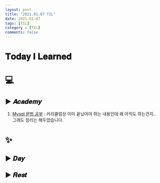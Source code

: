 ```yaml
---
layout: post
title: "2021.01.07 TIL"
date: 2021-01-07
tags: [TIL]
category : [TIL]
comments: false
---
```


# 𝐓𝐨𝐝𝐚𝐲 𝐈 𝐋𝐞𝐚𝐫𝐧𝐞𝐝

# 💻  

<!-- ## ▶ 𝑷𝒓𝒐𝒃𝒍𝒆𝒎 𝑺𝒐𝒍𝒗𝒊𝒏𝒈
1) [백준 110480 이동하기 풀이링크](https://joomal.github.io//210105ps110480/) : 간만의 다이나믹 프로그래밍이었습니다. 비쥬얼 스튜디오에서 계속 Stack Overflow 발생, 코드 문제가 아니라 진짜로 1MB짜리 기본 스택이 터져서 에러가 나는 거였습니다. 10MB로 바꿔주니 해결되었습니다.  
2) [Problem Solving 레파지토리](https://github.com/JooMal/ProblemSolving)를 카테고리화해서 정리했습니다. 시간날 때 README를 구체적으로 정리할 예정입니다.   -->

<!-- ## ▶ 𝙂𝙞𝙩𝙝𝙪𝙗
#### withBackendRoadmap Repository
1) 갑자기 삼천포로 빠져서 C++의 Vector 배열의 end값이 Iteration에서 어떤 값을 가지길래 end() 이전에서 딱 멈추는지 궁금해서 이런저런 코드를 돌려보았습니다. [실험 링크](https://github.com/JooMal/withBackendRoadmap/tree/main/ExperimentforProgrammingLanguage)는 이곳이긴 한데, 결과 나온건 없고 결과도 삼천포로 빠졌네요.. 애초에 벡터쪽 코드를 뜯어서 보면 되었을 텐데.. 당시엔 주솟값을 찍는게 재밌어서 온갖 짓을 하다가 시간만 버렸습니다.   -->

<!-- ## ▶ 𝑱𝑺𝑷
1) [실전 JSP 6-1](https://joomal.github.io//210105jsp/) : JDBC 공부했습니다.  
2) [ResultSet](https://joomal.github.io//210105resultset/) : JDBC를 공부하던 도중 statement 객체가 받아온 결과값을 저장하는 ResultSet이 궁금해져 조금 더 공부했습니다. (이 과정에서 갑자기 Iteration에 꽂히더니 온갖 벡터를 돌려보는 참사를..ㅠㅠ)   -->

<!-- ### #𝑩𝑩𝑩𝑩𝑭𝑭 -->

## ▶ 𝑨𝒄𝒂𝒅𝒆𝒎𝒚
1) [Mysql 문법 공부](https://joomal.github.io//210105aca/) : 커리큘럼상 이미 끝났어야 하는 내용인데 왜 아직도 하는건지.. 그래도 정리는 해두었습니다.  

<!-- ## ▶ 𝐄𝐭𝐜 -->


# ✨

## ▶ 𝑫𝒂𝒚


## ▶ 𝑹𝒆𝒔𝒕
